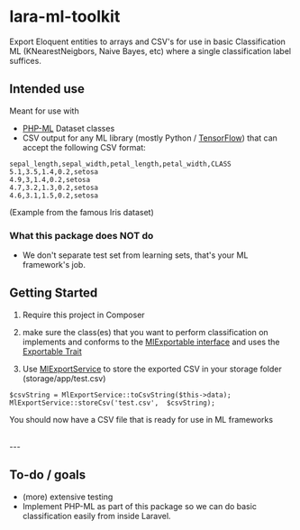 # lara-ml-toolkit
Export Eloquent entities to arrays and CSV's for use in basic Classification ML 
(KNearestNeigbors, Naive Bayes, etc) where a single classification label suffices.



## Intended use
Meant for use with 
* [PHP-ML](https://github.com/php-ai/php-ml) Dataset classes 
* CSV output for any ML library (mostly Python / [TensorFlow](https://www.tensorflow.org/)) 
that can accept the following CSV format: 

```
sepal_length,sepal_width,petal_length,petal_width,CLASS
5.1,3.5,1.4,0.2,setosa
4.9,3,1.4,0.2,setosa
4.7,3.2,1.3,0.2,setosa
4.6,3.1,1.5,0.2,setosa
```
(Example from the famous Iris dataset)

### What this package does NOT do
* We don't separate test set from learning sets, that's your ML framework's job.

## Getting Started

1) Require this project in Composer
2) make sure the class(es) that you want to perform classification on implements and conforms to the 
[MlExportable interface](src/MlExportable.php) and uses the [Exportable Trait](src/ExportableTrait.php)

3) Use  [MlExportService](src/MlExportService.php) to store the exported CSV in your storage folder (storage/app/test.csv)
```
$csvString = MlExportService::toCsvString($this->data);
MlExportService::storeCsv('test.csv',  $csvString);
```

You should now have a CSV file that is ready for use in ML frameworks

<br>
---
<br>

## To-do / goals
* (more) extensive testing
* Implement PHP-ML as part of this package so we can do basic classification easily from inside Laravel.